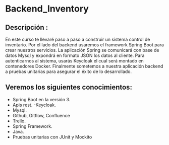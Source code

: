 # Backend_Inventory

## Descripción : 
En este curso te llevaré paso a paso a construir un sistema control de inventario. Por el lado del backend usaremos el framework Spring Boot para crear nuestros servicios. La aplicación Spring se comunicará con base de datos Mysql y expondrá en formato JSON los datos al cliente. Para autenticarnos al sistema, usarás Keycloak el cual será montado en contenedores Docker. Finalmente sometemos a nuestra aplicación backend a pruebas unitarias para asegurar el éxito de lo desarrollado.

## Veremos los siguientes conocimientos:

- Spring Boot en la versión 3.
- Apis rest.
 -Keycloak.
- Mysql.
- Github, Gitflow, Confluence
- Trello.
- Spring Framework.
- Java.
- Pruebas unitarias con JUnit y Mockito

